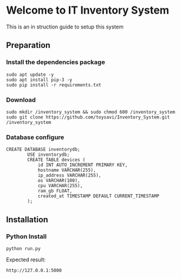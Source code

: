 # Welcome to IT Inventory System
This is an in struction guide to setup this system
## Preparation



### Install the dependencies package
```aiignore
sudo apt update -y
sudo apt install pip-3 -y
sudo pip install -r requirements.txt
```
### Download 
```aiignore
sudo mkdir /inventory_system && sudo chmod 600 /inventory_system
sudo git clone https://github.com/toysavi/Inventory_System.git /inventory_system 
```

### Database configure

```aiignore
CREATE DATABASE inventorydb;
        USE inventorydb;
        CREATE TABLE devices (
            id INT AUTO_INCREMENT PRIMARY KEY,
            hostname VARCHAR(255),
            ip_address VARCHAR(255),
            os VARCHAR(100),
            cpu VARCHAR(255),
            ram_gb FLOAT,
            created_at TIMESTAMP DEFAULT CURRENT_TIMESTAMP
        );
```

## Installation

### Python Install
```aiignore
python run.py
```
Expected result:
```aiignore
http://127.0.0.1:5000
```


